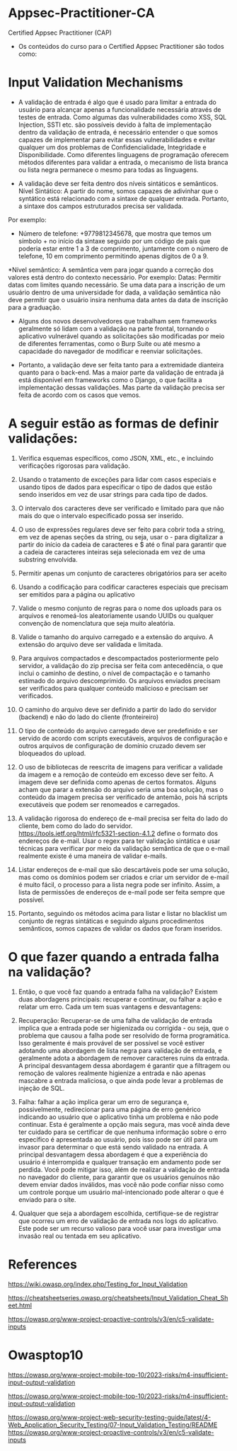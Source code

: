 # Appsec-Practitioner-CA
Certified Appsec Practitioner (CAP)

* Os conteúdos do curso para o Certified Appsec Practitioner são todos como:

# Input Validation Mechanisms


* A validação de entrada é algo que é usado para limitar a entrada do usuário para alcançar apenas a funcionalidade necessária através de testes de entrada. Como algumas das vulnerabilidades como XSS, SQL Injection, SSTI etc. são possíveis devido à falta de implementação dentro da validação de entrada, é necessário entender o que somos capazes de implementar para evitar essas vulnerabilidades e evitar qualquer um dos problemas de Confidencialidade, Integridade e Disponibilidade. Como diferentes linguagens de programação oferecem métodos diferentes para validar a entrada, o mecanismo de lista branca ou lista negra permanece o mesmo para todas as linguagens. 


* A validação deve ser feita dentro dos níveis sintáticos e semânticos. 
Nível Sintático: A partir do nome, somos capazes de adivinhar que o syntático está relacionado com a sintaxe de qualquer entrada. Portanto, a sintaxe dos campos estruturados precisa ser validada.  </p>

Por exemplo:

* Número de telefone: +9779812345678, que mostra que temos um símbolo + no início da sintaxe seguido por um código de país que poderia estar entre 1 a 3 de comprimento, juntamente com o número de telefone, 10 em comprimento permitindo apenas dígitos de 0 a 9. 

*Nível semântico: A semântica vem para jogar quando a correção dos valores está dentro do contexto necessário. Por exemplo: Datas: Permitir datas com limites quando necessário. Se uma data para a inscrição de um usuário dentro de uma universidade for dada, a validação semântica não deve permitir que o usuário insira nenhuma data antes da data de inscrição para a graduação. 

* Alguns dos novos desenvolvedores que trabalham sem frameworks geralmente só lidam com a validação na parte frontal, tornando o aplicativo vulnerável quando as solicitações são modificadas por meio de diferentes ferramentas, como o Burp Suite ou até mesmo a capacidade do navegador de modificar e reenviar solicitações. 

* Portanto, a validação deve ser feita tanto para a extremidade dianteira quanto para o back-end. Mas a maior parte da validação de entrada já está disponível em frameworks como o Django, o que facilita a implementação dessas validações. Mas parte da validação precisa ser feita de acordo com os casos que vemos. 


# A seguir estão as formas de definir validações: 

1. Verifica esquemas específicos, como JSON, XML, etc., e incluindo verificações rigorosas para validação.

2. Usando o tratamento de exceções para lidar com casos especiais e usando tipos de dados para especificar o tipo de dados que estão sendo inseridos em vez de usar strings para cada tipo de dados.

3. O intervalo dos caracteres deve ser verificado e limitado para que não mais do que o intervalo especificado possa ser inserido.

4. O uso de expressões regulares deve ser feito para cobrir toda a string, em vez de apenas seções da string, ou seja, usar o - para digitalizar a partir do início da cadeia de caracteres e $ até o final para garantir que a cadeia de caracteres inteiras seja selecionada em vez de uma substring envolvida.

5. Permitir apenas um conjunto de caracteres obrigatórios para ser aceito

6. Usando a codificação para codificar caracteres especiais que precisam ser emitidos para a página ou aplicativo

7. Valide o mesmo conjunto de regras para o nome dos uploads para os arquivos e renomeá-los aleatoriamente usando UUIDs ou qualquer convenção de nomenclatura que seja muito aleatória.

8. Valide o tamanho do arquivo carregado e a extensão do arquivo. A extensão do arquivo deve ser validada e limitada.

9. Para arquivos compactados e descompactados posteriormente pelo servidor, a validação do zip precisa ser feita com antecedência, o que inclui o caminho de destino, o nível de compactação e o tamanho estimado do arquivo descomprimido. 
Os arquivos enviados precisam ser verificados para qualquer conteúdo malicioso e precisam ser verificados.

10. O caminho do arquivo deve ser definido a partir do lado do servidor (backend) e não do lado do cliente (fronteireiro)

11. O tipo de conteúdo do arquivo carregado deve ser predefinido e ser servido de acordo com scripts executáveis, arquivos de configuração e outros arquivos de configuração de domínio cruzado devem ser bloqueados do upload.

12. O uso de bibliotecas de reescrita de imagens para verificar a validade da imagem e a remoção de conteúdo em excesso deve ser feito. A imagem deve ser definida como apenas de certos formatos. Alguns acham que parar a extensão do arquivo seria uma boa solução, mas o conteúdo da imagem precisa ser verificado de antemão, pois há scripts executáveis que podem ser renomeados e carregados.

13. A validação rigorosa do endereço de e-mail precisa ser feita do lado do cliente, bem como do lado do servidor. https://tools.ietf.org/html/rfc5321-section-4.1.2 define o formato dos endereços de e-mail. Usar o regex para ter validação sintática e usar técnicas para verificar por meio da validação semântica de que o e-mail realmente existe é uma maneira de validar e-mails.

14. Listar endereços de e-mail que são descartáveis pode ser uma solução, mas como os domínios podem ser criados e criar um servidor de e-mail é muito fácil, o processo para a lista negra pode ser infinito. Assim, a lista de permissões de endereços de e-mail pode ser feita sempre que possível.

15. Portanto, seguindo os métodos acima para listar e listar no blacklist um conjunto de regras sintáticas e seguindo alguns procedimentos semânticos, somos capazes de validar os dados que foram inseridos. 


# O que fazer quando a entrada falha na validação? 

1. Então, o que você faz quando a entrada falha na validação? Existem duas abordagens principais: recuperar e continuar, ou falhar a ação e relatar um erro. Cada um tem suas vantagens e desvantagens:

2. Recuperação: Recuperar-se de uma falha de validação de entrada implica que a entrada pode ser higienizada ou corrigida - ou seja, que o problema que causou a falha pode ser resolvido de forma programática. Isso geralmente é mais provável de ser possível se você estiver adotando uma abordagem de lista negra para validação de entrada, e geralmente adota a abordagem de remover caracteres ruins da entrada. A principal desvantagem dessa abordagem é garantir que a filtragem ou remoção de valores realmente higienize a entrada e não apenas mascabre a entrada maliciosa, o que ainda pode levar a problemas de injeção de SQL.

3. Falha: falhar a ação implica gerar um erro de segurança e, possivelmente, redirecionar para uma página de erro genérico indicando ao usuário que o aplicativo tinha um problema e não pode continuar. Esta é geralmente a opção mais segura, mas você ainda deve ter cuidado para se certificar de que nenhuma informação sobre o erro específico é apresentada ao usuário, pois isso pode ser útil para um invasor para determinar o que está sendo validado na entrada. A principal desvantagem dessa abordagem é que a experiência do usuário é interrompida e qualquer transação em andamento pode ser perdida. Você pode mitigar isso, além de realizar a validação de entrada no navegador do cliente, para garantir que os usuários genuínos não devem enviar dados inválidos, mas você não pode confiar nisso como um controle porque um usuário mal-intencionado pode alterar o que é enviado para o site.

4. Qualquer que seja a abordagem escolhida, certifique-se de registrar que ocorreu um erro de validação de entrada nos logs do aplicativo. Este pode ser um recurso valioso para você usar para investigar uma invasão real ou tentada em seu aplicativo. 

# References

https://wiki.owasp.org/index.php/Testing_for_Input_Validation </p>
https://cheatsheetseries.owasp.org/cheatsheets/Input_Validation_Cheat_Sheet.html </p>
https://owasp.org/www-project-proactive-controls/v3/en/c5-validate-inputs</p>


# Owasptop10

https://owasp.org/www-project-mobile-top-10/2023-risks/m4-insufficient-input-output-validation </p>
https://owasp.org/www-project-mobile-top-10/2023-risks/m4-insufficient-input-output-validation </p>
https://owasp.org/www-project-web-security-testing-guide/latest/4-Web_Application_Security_Testing/07-Input_Validation_Testing/README
https://owasp.org/www-project-proactive-controls/v3/en/c5-validate-inputs